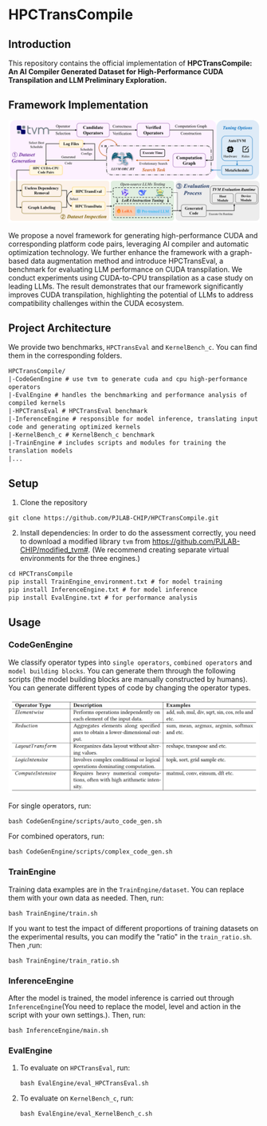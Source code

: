 # HPCTransCompile

## Introduction

This repository contains the official implementation of **HPCTransCompile: An AI Compiler Generated Dataset for High-Performance CUDA Transpilation and LLM Preliminary Exploration.**

## Framework Implementation

<img src=".\pictures\framework.png" style="zoom:80%;" />

We propose a novel framework for generating high-performance CUDA and corresponding platform code pairs, leveraging AI compiler and automatic optimization technology. We further enhance the framework with a graph-based data augmentation method and introduce HPCTransEval, a benchmark for evaluating LLM performance on CUDA transpilation. We conduct experiments using CUDA-to-CPU transpilation as a case study on leading LLMs. The result demonstrates that our framework significantly improves CUDA transpilation, highlighting the potential of LLMs to address compatibility challenges within the CUDA ecosystem.

## Project Architecture

We provide two benchmarks, `HPCTransEval` and `KernelBench_c`. You can find them in the corresponding folders.

```
HPCTransCompile/
|-CodeGenEngine # use tvm to generate cuda and cpu high-performance operators
|-EvalEngine # handles the benchmarking and performance analysis of compiled kernels
|-HPCTransEval # HPCTransEval benchmark
|-InferenceEngine # responsible for model inference, translating input code and generating optimized kernels
|-KernelBench_c # KernelBench_c benchmark
|-TrainEngine # includes scripts and modules for training the translation models
|...
```

## Setup

1. Clone the repository

```
git clone https://github.com/PJLAB-CHIP/HPCTransCompile.git
```

2. Install dependencies: In order to do the assessment correctly, you need to download a modified library `tvm` from https://github.com/PJLAB-CHIP/modified_tvm#. (We recommend creating separate virtual environments for the three engines.)

```
cd HPCTransCompile
pip install TrainEngine_environment.txt # for model training
pip install InferenceEngine.txt # for model inference
pip install EvalEngine.txt # for performance analysis
```

## Usage

### CodeGenEngine

We classify operator types into `single operators`, `combined operators` and `model building blocks`. You can generate them through the following scripts (the model building blocks are manually constructed by humans). You can generate different types of code by changing the operator types.

<img src=".\pictures\ops.png" style="zoom:60%;" />

For single operators, run:

```
bash CodeGenEngine/scripts/auto_code_gen.sh
```

For combined operators, run:

```
bash CodeGenEngine/scripts/complex_code_gen.sh
```

### TrainEngine

Training data examples are in the `TrainEngine/dataset`. You can replace them with your own data as needed. Then, run:

```
bash TrainEngine/train.sh
```

If you want to test the impact of different proportions of training datasets on the experimental results, you can modify the "ratio" in the `train_ratio.sh`. Then ,run:

```
bash TrainEngine/train_ratio.sh
```

### InferenceEngine

After the model is trained, the model inference is carried out through `InferenceEngine`(You need to replace the model, level and action in the script with your own settings.). Then, run:

```
bash InferenceEngine/main.sh
```

### EvalEngine

1. To evaluate on `HPCTransEval`, run:

   ```
   bash EvalEngine/eval_HPCTransEval.sh
   ```

2. To evaluate on `KernelBench_c`, run:

   ```
   bash EvalEngine/eval_KernelBench_c.sh
   ```